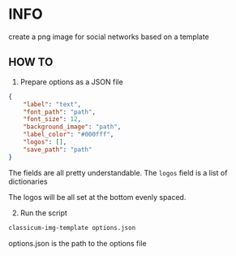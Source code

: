 # INFO

create a png image for social networks based on a template

## HOW TO

1. Prepare options as a JSON file

```json
{
    "label": "text",
    "font_path": "path",
    "font_size": 12,
    "background_image": "path",
    "label_color": "#000fff",
    "logos": [],
    "save_path": "path"
}
```

The fields are all pretty understandable. The `logos` field is a list of dictionaries

The logos will be all set at the bottom evenly spaced.

2. Run the script

```bash
classicum-img-template options.json
```

options.json is the path to the options file
